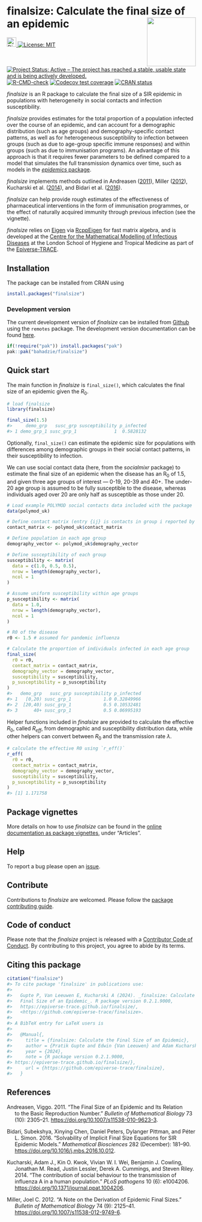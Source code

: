 
# finalsize: Calculate the final size of an epidemic <img src="man/figures/logo.svg" align="right" width="130"/>

<!-- badges: start -->

<a href="https://app.digitalpublicgoods.net/a/10557"><img src="https://digitalpublicgoods.net/registry/dpgicon.svg" alt="Digital Public Good" height="25">
[![License:
MIT](https://img.shields.io/badge/License-MIT-blue.svg)](https://opensource.org/license/mit)
[![Project Status: Active – The project has reached a stable, usable
state and is being actively
developed.](https://www.repostatus.org/badges/latest/active.svg)](https://www.repostatus.org/#active)
[![R-CMD-check](https://github.com/bahadzie/finalsize/actions/workflows/R-CMD-check.yaml/badge.svg)](https://github.com/bahadzie/finalsize/actions/workflows/R-CMD-check.yaml)
[![Codecov test
coverage](https://codecov.io/gh/bahadzie/finalsize/branch/main/graph/badge.svg)](https://app.codecov.io/gh/bahadzie/finalsize?branch=main)
[![CRAN
status](https://www.r-pkg.org/badges/version/finalsize)](https://CRAN.R-project.org/package=finalsize)
<!-- badges: end -->

*finalsize* is an R package to calculate the final size of a SIR
epidemic in populations with heterogeneity in social contacts and
infection susceptibility.

*finalsize* provides estimates for the total proportion of a population
infected over the course of an epidemic, and can account for a
demographic distribution (such as age groups) and demography-specific
contact patterns, as well as for heterogeneous susceptibility to
infection between groups (such as due to age-group specific immune
responses) and within groups (such as due to immunisation programs). An
advantage of this approach is that it requires fewer parameters to be
defined compared to a model that simulates the full transmission
dynamics over time, such as models in the [*epidemics*
package](https://epiverse-trace.github.io/epidemics/articles/epidemics.html).

*finalsize* implements methods outlined in Andreasen
([2011](#ref-andreasen2011)), Miller ([2012](#ref-miller2012)),
Kucharski et al. ([2014](#ref-kucharski2014)), and Bidari et al.
([2016](#ref-bidari2016)).

*finalsize* can help provide rough estimates of the effectiveness of
pharmaceutical interventions in the form of immunisation programmes, or
the effect of naturally acquired immunity through previous infection
(see the vignette).

*finalsize* relies on [Eigen](https://gitlab.com/libeigen/eigen) via
[RcppEigen](https://github.com/RcppCore/RcppEigen) for fast matrix
algebra, and is developed at the [Centre for the Mathematical Modelling
of Infectious
Diseases](https://www.lshtm.ac.uk/research/centres/centre-mathematical-modelling-infectious-diseases)
at the London School of Hygiene and Tropical Medicine as part of the
[Epiverse-TRACE](https://data.org/initiatives/epiverse/).

## Installation

The package can be installed from CRAN using

``` r
install.packages("finalsize")
```

### Development version

The current development version of *finalsize* can be installed from
[Github](https://github.com/bahadzie/finalsize) using the `remotes`
package. The development version documentation can be found
[here](https://epiverse-trace.github.io/finalsize/dev/).

``` r
if(!require("pak")) install.packages("pak")
pak::pak("bahadzie/finalsize")
```

## Quick start

The main function in *finalsize* is `final_size()`, which calculates the
final size of an epidemic given the $R_0$.

``` r
# load finalsize
library(finalsize)

final_size(1.5)
#>     demo_grp   susc_grp susceptibility p_infected
#> 1 demo_grp_1 susc_grp_1              1  0.5828132
```

Optionally, `final_size()` can estimate the epidemic size for
populations with differences among demographic groups in their social
contact patterns, in their susceptibility to infection.

We can use social contact data (here, from the *socialmixr* package) to
estimate the final size of an epidemic when the disease has an
R<sub>0</sub> of 1.5, and given three age groups of interest — 0-19,
20-39 and 40+. The under-20 age group is assumed to be fully susceptible
to the disease, whereas individuals aged over 20 are only half as
susceptible as those under 20.

``` r
# Load example POLYMOD social contacts data included with the package
data(polymod_uk)

# Define contact matrix (entry {ij} is contacts in group i reported by group j)
contact_matrix <- polymod_uk$contact_matrix

# Define population in each age group
demography_vector <- polymod_uk$demography_vector

# Define susceptibility of each group
susceptibility <- matrix(
  data = c(1.0, 0.5, 0.5),
  nrow = length(demography_vector),
  ncol = 1
)

# Assume uniform susceptibility within age groups
p_susceptibility <- matrix(
  data = 1.0,
  nrow = length(demography_vector),
  ncol = 1
)

# R0 of the disease
r0 <- 1.5 # assumed for pandemic influenza

# Calculate the proportion of individuals infected in each age group
final_size(
  r0 = r0,
  contact_matrix = contact_matrix,
  demography_vector = demography_vector,
  susceptibility = susceptibility,
  p_susceptibility = p_susceptibility
)
#>   demo_grp   susc_grp susceptibility p_infected
#> 1   [0,20) susc_grp_1            1.0 0.32849966
#> 2  [20,40) susc_grp_1            0.5 0.10532481
#> 3      40+ susc_grp_1            0.5 0.06995193
```

Helper functions included in *finalsize* are provided to calculate the
effective $R_0$, called $R_{eff}$, from demographic and susceptibility
distribution data, while other helpers can convert between $R_0$ and the
transmission rate $\lambda$.

``` r
# calculate the effective R0 using `r_eff()`
r_eff(
  r0 = r0,
  contact_matrix = contact_matrix,
  demography_vector = demography_vector,
  susceptibility = susceptibility,
  p_susceptibility = p_susceptibility
)
#> [1] 1.171758
```

## Package vignettes

More details on how to use *finalsize* can be found in the [online
documentation as package
vignettes](https://epiverse-trace.github.io/finalsize/), under
“Articles”.

## Help

To report a bug please open an
[issue](https://github.com/bahadzie/finalsize/issues/new/choose).

## Contribute

Contributions to *finalsize* are welcomed. Please follow the [package
contributing
guide](https://github.com/bahadzie/finalsize/blob/main/.github/CONTRIBUTING.md).

## Code of conduct

Please note that the *finalsize* project is released with a [Contributor
Code of
Conduct](https://github.com/epiverse-trace/.github/blob/main/CODE_OF_CONDUCT.md).
By contributing to this project, you agree to abide by its terms.

## Citing this package

``` r
citation("finalsize")
#> To cite package 'finalsize' in publications use:
#> 
#>   Gupte P, Van Leeuwen E, Kucharski A (2024). _finalsize: Calculate the
#>   Final Size of an Epidemic_. R package version 0.2.1.9000,
#>   https://epiverse-trace.github.io/finalsize/,
#>   <https://github.com/epiverse-trace/finalsize>.
#> 
#> A BibTeX entry for LaTeX users is
#> 
#>   @Manual{,
#>     title = {finalsize: Calculate the Final Size of an Epidemic},
#>     author = {Pratik Gupte and Edwin {Van Leeuwen} and Adam Kucharski},
#>     year = {2024},
#>     note = {R package version 0.2.1.9000, 
#> https://epiverse-trace.github.io/finalsize/},
#>     url = {https://github.com/epiverse-trace/finalsize},
#>   }
```

## References

<div id="refs" class="references csl-bib-body hanging-indent"
entry-spacing="0">

<div id="ref-andreasen2011" class="csl-entry">

Andreasen, Viggo. 2011. “The Final Size of an Epidemic and Its Relation
to the Basic Reproduction Number.” *Bulletin of Mathematical Biology* 73
(10): 2305–21. <https://doi.org/10.1007/s11538-010-9623-3>.

</div>

<div id="ref-bidari2016" class="csl-entry">

Bidari, Subekshya, Xinying Chen, Daniel Peters, Dylanger Pittman, and
Péter L. Simon. 2016. “Solvability of Implicit Final Size Equations for
SIR Epidemic Models.” *Mathematical Biosciences* 282 (December): 181–90.
<https://doi.org/10.1016/j.mbs.2016.10.012>.

</div>

<div id="ref-kucharski2014" class="csl-entry">

Kucharski, Adam J., Kin O. Kwok, Vivian W. I. Wei, Benjamin J. Cowling,
Jonathan M. Read, Justin Lessler, Derek A. Cummings, and Steven Riley.
2014. “The contribution of social behaviour to the transmission of
influenza A in a human population.” *PLoS pathogens* 10 (6): e1004206.
<https://doi.org/10.1371/journal.ppat.1004206>.

</div>

<div id="ref-miller2012" class="csl-entry">

Miller, Joel C. 2012. “A Note on the Derivation of Epidemic Final
Sizes.” *Bulletin of Mathematical Biology* 74 (9): 2125–41.
<https://doi.org/10.1007/s11538-012-9749-6>.

</div>

</div>
